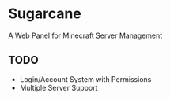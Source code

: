 # Sugarcane

A Web Panel for Minecraft Server Management

## TODO

- Login/Account System with Permissions
- Multiple Server Support